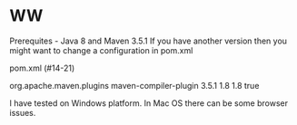 # WW
Prerequites - Java 8 and Maven 3.5.1 If you have another version then you might want to change a configuration in pom.xml

pom.xml (#14-21)

<groupId>org.apache.maven.plugins</groupId>
<artifactId>maven-compiler-plugin</artifactId>
<version>3.5.1</version>
<configuration>
   <source>1.8</source>
   <target>1.8</target>
   <verbose>true</verbose>
</configuration>


I have tested on Windows platform. In Mac OS there can be some browser issues.
